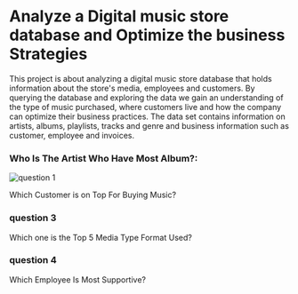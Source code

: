# Analyze a Digital music store database and Optimize the business Strategies
 This project is about analyzing a digital music store database that holds information about the store's media, employees and customers. By querying the database and exploring the data we gain an understanding of the type of music purchased, where customers live and how the company can optimize their business practices. The data set contains information on artists, albums, playlists, tracks and genre and business information such as customer, employee and invoices.

 
 ### Who Is The Artist Who Have Most Album?:
 
 
 ![question 1](https://user-images.githubusercontent.com/112299753/227697783-23afcc2b-d389-4150-b40e-ec8baaea0bb5.JPG)


 Which Customer is on Top For Buying Music?
 ### question 3
 Which one is the Top 5 Media Type Format Used?
 ### question 4
 Which Employee Is Most Supportive?
